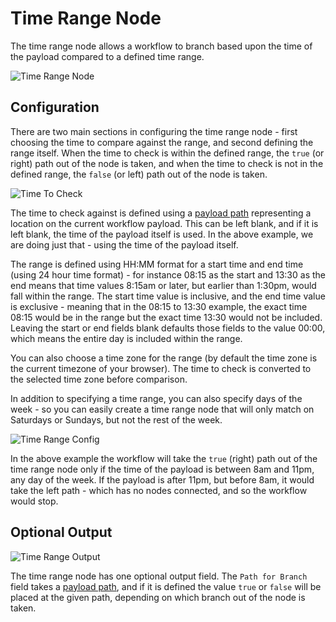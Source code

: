 # Time Range Node

The time range node allows a workflow to branch based upon the time of the payload compared to a defined time range.

![Time Range Node](/images/workflows/logic/time-range-node.png "Time Range Node")

## Configuration

There are two main sections in configuring the time range node - first choosing the time to compare against the range, and second defining the range itself.  When the time to check is within the defined range, the `true` (or right) path out of the node is taken, and when the time to check is not in the defined range, the `false` (or left) path out of the node is taken.

![Time To Check](/images/workflows/logic/time-range-node-check-config.png "Time To Check")

The time to check against is defined using a [payload path](/workflows/accessing-payload-data/#payload-paths) representing a location on the current workflow payload.  This can be left blank, and if it is left blank, the time of the payload itself is used.  In the above example, we are doing just that - using the time of the payload itself.

The range is defined using HH:MM format for a start time and end time (using 24 hour time format) - for instance 08:15 as the start and 13:30 as the end means that time values 8:15am or later, but earlier than 1:30pm, would fall within the range.  The start time value is inclusive, and the end time value is exclusive - meaning that in the 08:15 to 13:30 example, the exact time 08:15 would be in the range but the exact time 13:30 would not be included.  Leaving the start or end fields blank defaults those fields to the value 00:00, which means the entire day is included within the range.

You can also choose a time zone for the range (by default the time zone is the current timezone of your browser).  The time to check is converted to the selected time zone before comparison.

In addition to specifying a time range, you can also specify days of the week - so you can easily create a time range node that will only match on Saturdays or Sundays, but not the rest of the week.

![Time Range Config](/images/workflows/logic/time-range-node-range-config.png "Time Range Config")

In the above example the workflow will take the `true` (right) path out of the time range node only if the time of the payload is between 8am and 11pm, any day of the week.  If the payload is after 11pm, but before 8am, it would take the left path - which has no nodes connected, and so the workflow would stop.

## Optional Output

![Time Range Output](/images/workflows/logic/time-range-node-output.png "Time Range Output")

The time range node has one optional output field.  The `Path for Branch` field takes a [payload path](/workflows/accessing-payload-data/#payload-paths), and if it is defined the value `true` or `false` will be placed at the given path, depending on which branch out of the node is taken.
